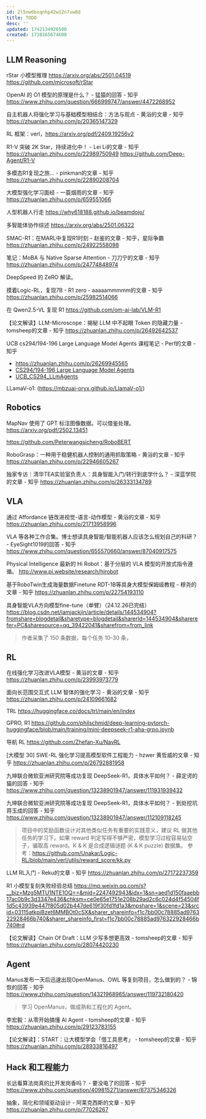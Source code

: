 ```yaml
---
id: 2l5nw6bxqnhp42w12n7vw8d
title: TODO
desc: ''
updated: 1742134926500
created: 1738165674608
---
```


## LLM Reasoning

rStar 小模型推理
https://arxiv.org/abs/2501.04519
https://github.com/microsoft/rStar

OpenAI 的 O1 模型的原理是什么？ - 猛猿的回答 - 知乎
https://www.zhihu.com/question/666999747/answer/4472268952

自主机器人将强化学习与基础模型相结合：方法与观点 - 黄浴的文章 - 知乎
https://zhuanlan.zhihu.com/p/20365147329

RL 框架：verl，https://arxiv.org/pdf/2409.19256v2

R1-V 突破 2K Star，持续进化中！ - Lei Li的文章 - 知乎
https://zhuanlan.zhihu.com/p/22989750949
https://github.com/Deep-Agent/R1-V

多模态R1复现之旅… - pinkman的文章 - 知乎
https://zhuanlan.zhihu.com/p/22890208704

大模型强化学习面经 - 一蓑烟雨的文章 - 知乎
https://zhuanlan.zhihu.com/p/659551066

人型机器人行走
https://why618188.github.io/beamdojo/

多智能体协作综述
https://arxiv.org/abs/2501.06322

SMAC-R1：在MARL中复现R1时刻 - 赵鉴的文章 - 知乎，星际争霸
https://zhuanlan.zhihu.com/p/24922558098

笔记：MoBA 与 Native Sparse Attention - 刀刀宁的文章 - 知乎
https://zhuanlan.zhihu.com/p/24774848974

DeepSpeed 的 ZeRO 解读。

摸着Logic-RL，复现7B - R1  zero - aaaaammmmm的文章 - 知乎
https://zhuanlan.zhihu.com/p/25982514066

在 Qwen2.5-VL 复现 R1
https://github.com/om-ai-lab/VLM-R1

【论文解读】LLM-Microscope：揭秘 LLM 中不起眼 Token 的隐藏力量 - tomsheep的文章 - 知乎
https://zhuanlan.zhihu.com/p/26492642537

UCB cs294/194-196 Large Language Model Agents 课程笔记 - Perf的文章 - 知乎
- https://zhuanlan.zhihu.com/p/26269945565
- [CS294/194-196 Large Language Model Agents](https://rdi.berkeley.edu/llm-agents/f24)
- [UCB_CS294_LLmAgents](https://github.com/WangYuHang-cmd/UCB_CS294_LLmAgents)

LLamaV-o1: (https://mbzuai-oryx.github.io/LlamaV-o1/)

## Robotics

MapNav 使用了 GPT 标注图像数据。可以借鉴处理。
https://arxiv.org/pdf/2502.13451

https://github.com/Peterwangsicheng/RoboBERT

RoboGrasp：一种用于稳健机器人控制的通用抓取策略 - 黄浴的文章 - 知乎
https://zhuanlan.zhihu.com/p/22946605267

独家专访｜清华TEA实验室负责人：具身智能入门/转行到底学什么？ - 深蓝学院的文章 - 知乎
https://zhuanlan.zhihu.com/p/26333134789

## VLA

通过 Affordance 链改进视觉-语言-动作模型 - 黄浴的文章 - 知乎
https://zhuanlan.zhihu.com/p/21713958996

VLA 等各种工作合集。博士想读具身智能/智能机器人应该怎么规划自己的科研？ - EyeSight1019的回答 - 知乎
https://www.zhihu.com/question/655570660/answer/87040917575

Physical Intelligence 最新的 Hi Robot：基于分层的 VLA 模型的开放式指令遵循。
http://www.pi.website/research/hirobot

基于RoboTwin生成海量数据Finetune RDT-1B等具身大模型保姆级教程 - 穆尧的文章 - 知乎
https://zhuanlan.zhihu.com/p/22754193110

具身智能VLA方向模型fine-tune（单臂）（24.12.26已完结）
https://blog.csdn.net/iamjackjin/article/details/144534904?fromshare=blogdetail&sharetype=blogdetail&sharerId=144534904&sharerefer=PC&sharesource=qq_39422041&sharefrom=from_link
> 作者采集了 150 条数据，每个任务 10-30 条，
## RL
在线强化学习改进VLA模型 - 黄浴的文章 - 知乎
https://zhuanlan.zhihu.com/p/23993973779

面向长范围交互式 LLM 智体的强化学习 - 黄浴的文章 - 知乎
https://zhuanlan.zhihu.com/p/24109661682

TRL 
https://huggingface.co/docs/trl/main/en/index

GPRO, R1
https://github.com/philschmid/deep-learning-pytorch-huggingface/blob/main/training/mini-deepseek-r1-aha-grpo.ipynb

导航 RL
https://github.com/Zhefan-Xu/NavRL

[大模型 30] SWE-RL 强化学习提高模型软件工程能力 - hzwer 黄哲威的文章 - 知乎
https://zhuanlan.zhihu.com/p/26792881958

九坤联合微软亚洲研究院等成功复现 DeepSeek-R1，具体水平如何？ - 薛定谔的猫的回答 - 知乎
https://www.zhihu.com/question/13238901947/answer/111931939432

九坤联合微软亚洲研究院等成功复现 DeepSeek-R1，具体水平如何？ - 到处挖坑蒋玉成的回答 - 知乎
https://www.zhihu.com/question/13238901947/answer/112109118245
> 项目中的奖励函数设计对其他类似任务有重要的实践意义，建议 RL 做其他任务的学习下。如果 reward 判定写得不够严密，模型学习过程容易钻空子，骗取高 reward。K & K 是合成逻辑谜题 (K & K puzzle) 数据集。
> 参考：https://github.com/Unakar/Logic-RL/blob/main/verl/utils/reward_score/kk.py

LLM RL入门 - Reku的文章 - 知乎
https://zhuanlan.zhihu.com/p/27172237359

R1 小模型复刻失败经验总结
https://mp.weixin.qq.com/s?__biz=Mzg5MTU1NTE1OQ==&mid=2247492943&idx=1&sn=aed1d150faaebb17ac0b9c3d3347e436&chksm=ce0e65e1751e208b29ad2c6c024d4f54504f1d5c43939e447f805d02b447de619f30fd1fd1a3&mpshare=1&scene=23&srcid=03115atkpiBzet6MMBOt0cSX&sharer_shareinfo=f1c7bb00c78885ad976322928466b740&sharer_shareinfo_first=f1c7bb00c78885ad976322928466b740#rd

【论文解读】Chain Of Draft：LLM 少写多想更高效 - tomsheep的文章 - 知乎
https://zhuanlan.zhihu.com/p/28074420230

## Agent

Manus发布一天后迅速出现OpenManus、OWL 等复刻项目，怎么做到的？ - 锦恢的回答 - 知乎
https://www.zhihu.com/question/14321968965/answer/119732180420
> 学习 OpenManus，做成熟和工程化的 Agent。

李宏毅：从零开始搞懂 AI Agent - tomsheep的文章 - 知乎
https://zhuanlan.zhihu.com/p/29123783155

【论文解读】：START：让大模型学会「借工具思考」 - tomsheep的文章 - 知乎
https://zhuanlan.zhihu.com/p/28933816497

## Hack 和工程能力

长远看算法岗真的比开发岗香吗？ - 要没电了的回答 - 知乎
https://www.zhihu.com/question/409815271/answer/87375346326

抽象，简化和领域驱动设计 - 阿莱克西斯的文章 - 知乎
https://zhuanlan.zhihu.com/p/77026267